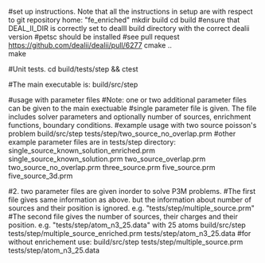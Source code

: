 #set up instructions. Note that all the instructions in setup are with respect to git repository home: "fe_enriched" 
mkdir build
cd build
#ensure that DEAL_II_DIR is correctly set to dealII build directory with the correct dealii version
#petsc should be installed
#see pull request https://github.com/dealii/dealii/pull/6277
cmake ..	
make



#Unit tests.
cd build/tests/step && ctest



#The main executable is:
build/src/step



#usage with parameter files
#Note: one or two additional parameter files can be given to the main exectuable
#single parameter file is given. The file includes solver parameters and optionally number of sources, enrichment functions, boundary conditions.
#example usage with two source poisson's problem
build/src/step tests/step/two_source_no_overlap.prm
#other example parameter files are in tests/step directory:
single_source_known_solution_enriched.prm
single_source_known_solution.prm
two_source_overlap.prm
two_source_no_overlap.prm
three_source.prm
five_source.prm
five_source_3d.prm

#2. two parameter files are given inorder to solve P3M problems. 
#The first file gives same information as above. but the information about number of sources and their position is ignored. e.g. "tests/step/multiple_source.prm"
#The second file gives the number of sources, their charges and their position. e.g. "tests/step/atom_n3_25.data" with 25 atoms
build/src/step tests/step/multiple_source_enriched.prm tests/step/atom_n3_25.data
#for without enrichement use:
build/src/step tests/step/multiple_source.prm tests/step/atom_n3_25.data



